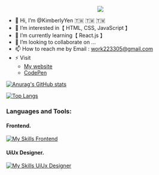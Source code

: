<p align="center">
  <a href="https://www.codewars.com/users/KimberlyYen" target="_blank">
    <img src="https://www.codewars.com/users/KimberlyYen/badges/large"/>
  </a>
</p>

- 👋 Hi, I’m @KimberlyYen 🇹🇼 🇹🇼 🇹🇼
- 👀 I’m interested in【 HTML, CSS, JavaScript 】
- 🌱 I’m currently learning【 React.js 】
- 💞️ I’m looking to collaborate on ...
- 📫 How to reach me by Email : work223305@gmail.com
- ⚡ Visit 
  - [My website](https://website-kimberly-yen.vercel.app/) 
  - [CodePen](https://codepen.io/your-work)


[![Anurag's GitHub stats](https://github-readme-stats.vercel.app/api?username=KimberlyYen&show_icons=true&theme=dracula)](https://github.com/anuraghazra/github-readme-stats)

[![Top Langs](https://github-readme-stats.vercel.app/api/top-langs/?username=KimberlyYen&langs_count=8&theme=dracula)](https://github.com/anuraghazra/github-readme-stats)



<h3 align="left">Languages and Tools:</h3>
<h4>Frontend. </h4>  

[![My Skills Frontend](https://skillicons.dev/icons?i=js,html,css,react,tailwind,git,github,gitlab,vscode,codepen,vite&theme=light)](https://skillicons.dev)

<h4>UiUx Designer. </h4>  

[![My Skills UiUx Designer](https://skillicons.dev/icons?i=figma,xd,ps,ai&theme=light)](https://skillicons.dev)


<!---
KimberlyYen/KimberlyYen is a ✨ special ✨ repository because its `README.md` (this file) appears on your GitHub profile.
You can click the Preview link to take a look at your changes.
--->
